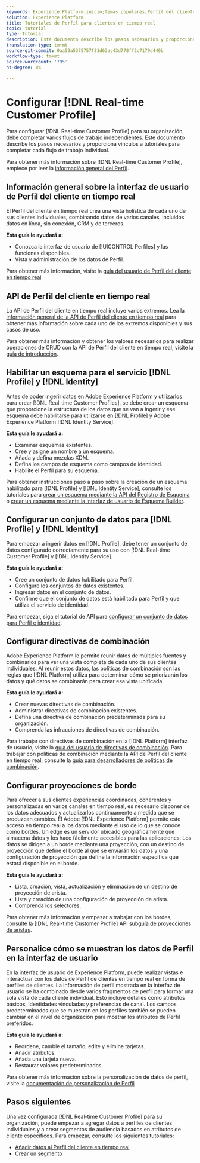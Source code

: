 ```yaml
---
keywords: Experience Platform;inicio;temas populares;Perfil del cliente en tiempo real;servicio de identidad;
solution: Experience Platform
title: Tutoriales de Perfil para clientes en tiempo real
topic: tutorial
type: Tutorial
description: Este documento describe los pasos necesarios y proporciona vínculos a tutoriales para completar cada flujo de trabajo individual.
translation-type: tm+mt
source-git-commit: 0aa59a5375757f81d63ac43d778ff2c7179d449b
workflow-type: tm+mt
source-wordcount: '795'
ht-degree: 0%

---
```



# Configurar [!DNL Real-time Customer Profile]

Para configurar [!DNL Real-time Customer Profile] para su organización, debe completar varios flujos de trabajo independientes. Este documento describe los pasos necesarios y proporciona vínculos a tutoriales para completar cada flujo de trabajo individual.

Para obtener más información sobre [!DNL Real-time Customer Profile], empiece por leer la [información general del Perfil](../profile/home.md).

## Información general sobre la interfaz de usuario de Perfil del cliente en tiempo real

El Perfil del cliente en tiempo real crea una vista holística de cada uno de sus clientes individuales, combinando datos de varios canales, incluidos datos en línea, sin conexión, CRM y de terceros.

**Esta guía le ayudará a:**
- Conozca la interfaz de usuario de [!UICONTROL Perfiles] y las funciones disponibles.
- Vista y administración de los datos de Perfil.

Para obtener más información, visite la [guía del usuario de Perfil del cliente en tiempo real](../profile/ui/user-guide.md)

## API de Perfil del cliente en tiempo real

La API de Perfil del cliente en tiempo real incluye varios extremos. Lea la [información general de la API de Perfil del cliente en tiempo real](../profile/api/overview.md) para obtener más información sobre cada uno de los extremos disponibles y sus casos de uso.

Para obtener más información y obtener los valores necesarios para realizar operaciones de CRUD con la API de Perfil del cliente en tiempo real, visite la [guía de introducción](../profile/api/getting-started.md).

## Habilitar un esquema para el servicio [!DNL Profile] y [!DNL Identity]

Antes de poder ingerir datos en Adobe Experience Platform y utilizarlos para crear [!DNL Real-time Customer Profiles], se debe crear un esquema que proporcione la estructura de los datos que se van a ingerir y ese esquema debe habilitarse para utilizarse en [!DNL Profile] y Adobe Experience Platform [!DNL Identity Service].

**Esta guía le ayudará a:**
- Examinar esquemas existentes.
- Cree y asigne un nombre a un esquema.
- Añada y defina mezclas XDM.
- Defina los campos de esquema como campos de identidad.
- Habilite el Perfil para su esquema.

Para obtener instrucciones paso a paso sobre la creación de un esquema habilitado para [!DNL Profile] y [!DNL Identity Service], consulte los tutoriales para [crear un esquema mediante la API del Registro de Esquema](../xdm/tutorials/create-schema-api.md) o [crear un esquema mediante la interfaz de usuario de Esquema Builder](../xdm/tutorials/create-schema-ui.md).

## Configurar un conjunto de datos para [!DNL Profile] y [!DNL Identity]

Para empezar a ingerir datos en [!DNL Profile], debe tener un conjunto de datos configurado correctamente para su uso con [!DNL Real-time Customer Profile] y [!DNL Identity Service].

**Esta guía le ayudará a:**
- Cree un conjunto de datos habilitado para Perfil.
- Configure los conjuntos de datos existentes.
- Ingresar datos en el conjunto de datos.
- Confirme que el conjunto de datos está habilitado para Perfil y que utiliza el servicio de identidad.

Para empezar, siga el tutorial de API para [configurar un conjunto de datos para Perfil e identidad](../profile/tutorials/dataset-configuration.md).

## Configurar directivas de combinación

Adobe Experience Platform le permite reunir datos de múltiples fuentes y combinarlos para ver una vista completa de cada uno de sus clientes individuales. Al reunir estos datos, las políticas de combinación son las reglas que [!DNL Platform] utiliza para determinar cómo se priorizarán los datos y qué datos se combinarán para crear esa vista unificada.

**Esta guía le ayudará a:**
- Crear nuevas directivas de combinación.
- Administrar directivas de combinación existentes.
- Defina una directiva de combinación predeterminada para su organización.
- Comprenda las infracciones de directivas de combinación.

Para trabajar con directivas de combinación en la [!DNL Platform] interfaz de usuario, visite la [guía del usuario de directivas de combinación](../profile/ui/merge-policies.md). Para trabajar con políticas de combinación mediante la API de Perfil del cliente en tiempo real, consulte la [guía para desarrolladores de políticas de combinación](../profile/api/merge-policies.md).

## Configurar proyecciones de borde

Para ofrecer a sus clientes experiencias coordinadas, coherentes y personalizadas en varios canales en tiempo real, es necesario disponer de los datos adecuados y actualizarlos continuamente a medida que se produzcan cambios. El Adobe [!DNL Experience Platform] permite este acceso en tiempo real a los datos mediante el uso de lo que se conoce como bordes. Un edge es un servidor ubicado geográficamente que almacena datos y los hace fácilmente accesibles para las aplicaciones. Los datos se dirigen a un borde mediante una proyección, con un destino de proyección que define el borde al que se enviarán los datos y una configuración de proyección que define la información específica que estará disponible en el borde.

**Esta guía le ayudará a:**
- Lista, creación, vista, actualización y eliminación de un destino de proyección de arista.
- Lista y creación de una configuración de proyección de arista.
- Comprenda los selectores.

Para obtener más información y empezar a trabajar con los bordes, consulte la [!DNL Real-time Customer Profile] API [subguía de proyecciones de aristas](../profile/api/edge-projections.md).

## Personalice cómo se muestran los datos de Perfil en la interfaz de usuario

En la interfaz de usuario de Experience Platform, puede realizar vistas e interactuar con los datos de Perfil de clientes en tiempo real en forma de perfiles de clientes. La información de perfil mostrada en la interfaz de usuario se ha combinado desde varios fragmentos de perfil para formar una sola vista de cada cliente individual. Esto incluye detalles como atributos básicos, identidades vinculadas y preferencias de canal. Los campos predeterminados que se muestran en los perfiles también se pueden cambiar en el nivel de organización para mostrar los atributos de Perfil preferidos.

**Esta guía le ayudará a:**
- Reordene, cambie el tamaño, edite y elimine tarjetas.
- Añadir atributos.
- Añada una tarjeta nueva.
- Restaurar valores predeterminados.

Para obtener más información sobre la personalización de datos de perfil, visite la [documentación de personalización de Perfil](../profile/ui/profile-customization.md)

## Pasos siguientes

Una vez configurada [!DNL Real-time Customer Profile] para su organización, puede empezar a agregar datos a perfiles de clientes individuales y a crear segmentos de audiencia basados en atributos de cliente específicos. Para empezar, consulte los siguientes tutoriales:

- [Añadir datos al Perfil del cliente en tiempo real](../profile/tutorials/add-profile-data.md)
- [Crear un segmento](../segmentation/tutorials/create-a-segment.md)